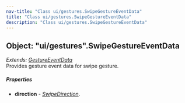 ```yaml
---
nav-title: "Class ui/gestures.SwipeGestureEventData"
title: "Class ui/gestures.SwipeGestureEventData"
description: "Class ui/gestures.SwipeGestureEventData"
---
```

## Object: "ui/gestures".SwipeGestureEventData  
_Extends:_ [_GestureEventData_](../../ui/gestures/GestureEventData.md)  
Provides gesture event data for swipe gesture.

##### Properties
 - **direction** - [_SwipeDirection_](../../ui/gestures/SwipeDirection.md).